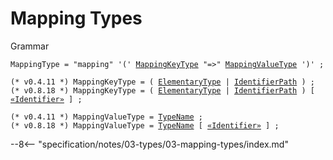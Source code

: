 <!-- This file is generated automatically by infrastructure scripts. Please don't edit by hand. -->

<!-- markdownlint-disable no-inline-html -->
<!-- markdownlint-disable no-space-in-emphasis -->
<!-- cSpell:disable -->

# Mapping Types

<div class="admonition summary">
<p class="admonition-title">Grammar</p>

<pre style="white-space: pre-wrap;"><code><span style="color: var(--md-code-hl-keyword-color);"><span id="MappingTypeProduction">MappingType</span></span><span style="color: var(--md-code-hl-operator-color);"> = </span><span style="color: var(--md-code-hl-string-color);">"mapping"</span><span style="color: var(--md-code-hl-operator-color);"> </span><span style="color: var(--md-code-hl-string-color);">'('</span><span style="color: var(--md-code-hl-operator-color);"> </span><span style="color: var(--md-code-hl-keyword-color);"><a href="../../03-types/03-mapping-types#MappingKeyTypeProduction">MappingKeyType</a></span><span style="color: var(--md-code-hl-operator-color);"> </span><span style="color: var(--md-code-hl-string-color);">"=>"</span><span style="color: var(--md-code-hl-operator-color);"> </span><span style="color: var(--md-code-hl-keyword-color);"><a href="../../03-types/03-mapping-types#MappingValueTypeProduction">MappingValueType</a></span><span style="color: var(--md-code-hl-operator-color);"> </span><span style="color: var(--md-code-hl-string-color);">')'</span><span style="color: var(--md-code-hl-operator-color);"> ;</span><br/></code></pre>

<pre style="white-space: pre-wrap;"><code><span style="color: var(--md-code-hl-comment-color);">(* v0.4.11 *) </span><span style="color: var(--md-code-hl-keyword-color);"><span id="MappingKeyTypeProduction">MappingKeyType</span></span><span style="color: var(--md-code-hl-operator-color);"> = </span><span style="color: var(--md-code-hl-operator-color);">( </span><span style="color: var(--md-code-hl-keyword-color);"><a href="../../03-types/04-elementary-types#ElementaryTypeProduction">ElementaryType</a></span><span style="color: var(--md-code-hl-operator-color);"> | </span><span style="color: var(--md-code-hl-keyword-color);"><a href="../../05-expressions/05-identifiers#IdentifierPathProduction">IdentifierPath</a></span><span style="color: var(--md-code-hl-operator-color);"> )</span><span style="color: var(--md-code-hl-operator-color);"> ;</span><br/><span style="color: var(--md-code-hl-comment-color);">(* v0.8.18 *) </span><span style="color: var(--md-code-hl-keyword-color);"><span id="MappingKeyTypeProduction">MappingKeyType</span></span><span style="color: var(--md-code-hl-operator-color);"> = </span><span style="color: var(--md-code-hl-operator-color);">( </span><span style="color: var(--md-code-hl-keyword-color);"><a href="../../03-types/04-elementary-types#ElementaryTypeProduction">ElementaryType</a></span><span style="color: var(--md-code-hl-operator-color);"> | </span><span style="color: var(--md-code-hl-keyword-color);"><a href="../../05-expressions/05-identifiers#IdentifierPathProduction">IdentifierPath</a></span><span style="color: var(--md-code-hl-operator-color);"> )</span><span style="color: var(--md-code-hl-operator-color);"> </span><span style="color: var(--md-code-hl-operator-color);">[ </span><span style="color: var(--md-code-hl-keyword-color);"><a href="../../05-expressions/05-identifiers#IdentifierProduction">«Identifier»</a></span><span style="color: var(--md-code-hl-operator-color);"> ]</span><span style="color: var(--md-code-hl-operator-color);"> ;</span><br/></code></pre>

<pre style="white-space: pre-wrap;"><code><span style="color: var(--md-code-hl-comment-color);">(* v0.4.11 *) </span><span style="color: var(--md-code-hl-keyword-color);"><span id="MappingValueTypeProduction">MappingValueType</span></span><span style="color: var(--md-code-hl-operator-color);"> = </span><span style="color: var(--md-code-hl-keyword-color);"><a href="../../03-types/01-advanced-types#TypeNameProduction">TypeName</a></span><span style="color: var(--md-code-hl-operator-color);"> ;</span><br/><span style="color: var(--md-code-hl-comment-color);">(* v0.8.18 *) </span><span style="color: var(--md-code-hl-keyword-color);"><span id="MappingValueTypeProduction">MappingValueType</span></span><span style="color: var(--md-code-hl-operator-color);"> = </span><span style="color: var(--md-code-hl-keyword-color);"><a href="../../03-types/01-advanced-types#TypeNameProduction">TypeName</a></span><span style="color: var(--md-code-hl-operator-color);"> </span><span style="color: var(--md-code-hl-operator-color);">[ </span><span style="color: var(--md-code-hl-keyword-color);"><a href="../../05-expressions/05-identifiers#IdentifierProduction">«Identifier»</a></span><span style="color: var(--md-code-hl-operator-color);"> ]</span><span style="color: var(--md-code-hl-operator-color);"> ;</span><br/></code></pre>

</div>

--8<-- "specification/notes/03-types/03-mapping-types/index.md"
